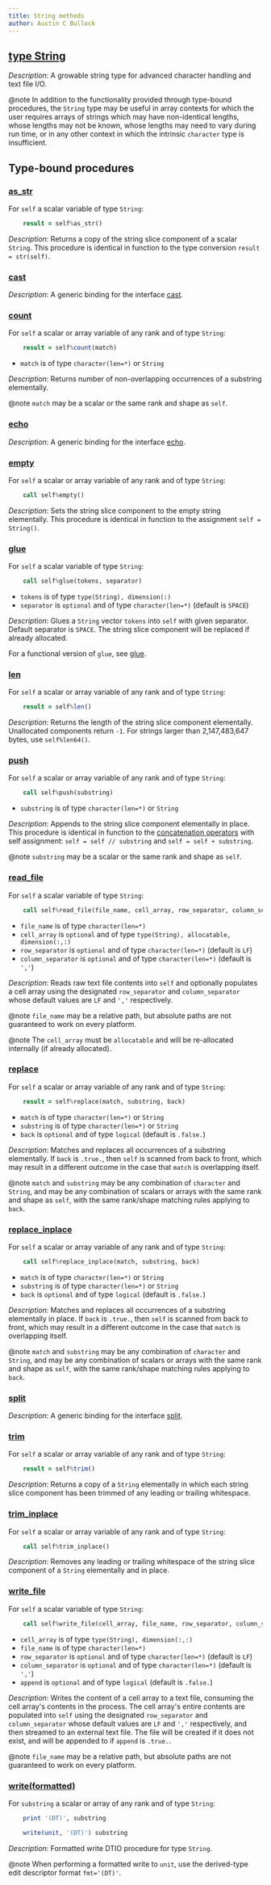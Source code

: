 ```yaml
---
title: String methods
author: Austin C Bullock
---
```


## [type String](../../type/string.html)

*Description*: A growable string type for advanced character handling and text file I/O.

@note In addition to the functionality provided through type-bound procedures, the `String` type may be useful in array contexts for which the user requires arrays of strings which may have non-identical lengths, whose lengths may not be known, whose lengths may need to vary during run time, or in any other context in which the intrinsic `character` type is insufficient.

## Type-bound procedures

### [as_str](../../type/string.html#boundprocedure-as_str)

For `self` a scalar variable of type `String`:

```fortran
    result = self%as_str()
```

*Description*: Returns a copy of the string slice component of a scalar `String`. This procedure is identical in function to the type conversion `result = str(self)`.

### [cast](../../type/string.html#boundprocedure-cast)

*Description*: A generic binding for the interface [cast](cast.html).

### [count](../../type/string.html#boundprocedure-count)

For `self` a scalar or array variable of any rank and of type `String`:

```fortran
    result = self%count(match)
```

* `match` is of type `character(len=*)` or `String`

*Description*: Returns number of non-overlapping occurrences of a substring elementally.

@note `match` may be a scalar or the same rank and shape as `self`.

### [echo](../../type/string.html#boundprocedure-echo)

*Description*: A generic binding for the interface [echo](echo.html).

### [empty](../../type/string.html#boundprocedure-empty)

For `self` a scalar or array variable of any rank and of type `String`:

```fortran
    call self%empty()
```

*Description*: Sets the string slice component to the empty string elementally. This procedure is identical in function to the assignment `self = String()`.

### [glue](../../type/string.html#boundprocedure-glue)

For `self` a scalar variable of type `String`:

```fortran
    call self%glue(tokens, separator)
```

* `tokens` is of type `type(String), dimension(:)`
* `separator` is `optional` and of type `character(len=*)` (default is `SPACE`)

*Description*: Glues a `String` vector `tokens` into `self` with given separator. Default separator is `SPACE`. The string slice component will be replaced if already allocated.

For a functional version of `glue`, see [glue](glue-split.html).

### [len](../../type/string.html#boundprocedure-len)

For `self` a scalar or array variable of any rank and of type `String`:

```fortran
    result = self%len()
```

*Description*: Returns the length of the string slice component elementally. Unallocated components return `-1`. For strings larger than 2,147,483,647 bytes, use `self%len64()`.

### [push](../../type/string.html#boundprocedure-push)

For `self` a scalar or array variable of any rank and of type `String`:

```fortran
    call self%push(substring)
```

* `substring` is of type `character(len=*)` or `String`

*Description*: Appends to the string slice component elementally in place. This procedure is identical in function to the [concatenation operators](operators.html#concatenation) with self assignment: `self = self // substring` and `self = self + substring`.

@note `substring` may be a scalar or the same rank and shape as `self`.

### [read_file](../../type/string.html#boundprocedure-read_file)

For `self` a scalar variable of type `String`:

```fortran
    call self%read_file(file_name, cell_array, row_separator, column_separator)
```

* `file_name` is of type `character(len=*)`
* `cell_array` is `optional` and of type `type(String), allocatable, dimension(:,:)`
* `row_separator` is `optional` and of type `character(len=*)` (default is `LF`)
* `column_separator` is `optional` and of type `character(len=*)` (default is `','`)

*Description*: Reads raw text file contents into `self` and optionally populates a cell array using the designated `row_separator` and `column_separator` whose default values are `LF` and `','` respectively.

@note `file_name` may be a relative path, but absolute paths are not guaranteed to work on every platform.

@note The `cell_array` must be `allocatable` and will be re-allocated internally (if already allocated).

### [replace](../../type/string.html#boundprocedure-replace)

For `self` a scalar or array variable of any rank and of type `String`:

```fortran
    result = self%replace(match, substring, back)
```

* `match` is of type `character(len=*)` or `String`
* `substring` is of type `character(len=*)` or `String`
* `back` is `optional` and of type `logical` (default is `.false.`)

*Description*: Matches and replaces all occurrences of a substring elementally. If `back` is `.true.`, then `self` is scanned from back to front, which may result in a different outcome in the case that `match` is overlapping itself.

@note `match` and `substring` may be any combination of `character` and `String`, and may be any combination of scalars or arrays with the same rank and shape as `self`, with the same rank/shape matching rules applying to `back`.

### [replace_inplace](../../type/string.html#boundprocedure-replace_inplace)

For `self` a scalar or array variable of any rank and of type `String`:

```fortran
    call self%replace_inplace(match, substring, back)
```

* `match` is of type `character(len=*)` or `String`
* `substring` is of type `character(len=*)` or `String`
* `back` is `optional` and of type `logical` (default is `.false.`)

*Description*: Matches and replaces all occurrences of a substring elementally in place. If `back` is `.true.`, then `self` is scanned from back to front, which may result in a different outcome in the case that `match` is overlapping itself.

@note `match` and `substring` may be any combination of `character` and `String`, and may be any combination of scalars or arrays with the same rank and shape as `self`, with the same rank/shape matching rules applying to `back`.

### [split](../../type/string.html#boundprocedure-split)

*Description*: A generic binding for the interface [split](glue-split.html).

### [trim](../../type/string.html#boundprocedure-trim)

For `self` a scalar or array variable of any rank and of type `String`:

```fortran
    result = self%trim()
```

*Description*: Returns a copy of a `String` elementally in which each string slice component has been trimmed of any leading or trailing whitespace.

### [trim_inplace](../../type/string.html#boundprocedure-trim_inplace)

For `self` a scalar or array variable of any rank and of type `String`:

```fortran
    call self%trim_inplace()
```

*Description*: Removes any leading or trailing whitespace of the string slice component of a `String` elementally and in place.

### [write_file](../../type/string.html#boundprocedure-write_file)

For `self` a scalar variable of type `String`:

```fortran
    call self%write_file(cell_array, file_name, row_separator, column_separator, append)
```

* `cell_array` is of type `type(String), dimension(:,:)`
* `file_name` is of type `character(len=*)`
* `row_separator` is `optional` and of type `character(len=*)` (default is `LF`)
* `column_separator` is `optional` and of type `character(len=*)` (default is `','`)
* `append` is `optional` and of type `logical` (default is `.false.`)

*Description*: Writes the content of a cell array to a text file, consuming the cell array's contents in the process. The cell array's entire contents are populated into `self` using the designated `row_separator` and `column_separator` whose default values are `LF` and `','` respectively, and then streamed to an external text file. The file will be created if it does not exist, and will be appended to if `append` is `.true.`.

@note `file_name` may be a relative path, but absolute paths are not guaranteed to work on every platform.

### [write(formatted)](../../type/string.html#boundprocedure-write%28formatted%29)

For `substring` a scalar or array of any rank and of type `String`:

```fortran
    print '(DT)', substring
```

```fortran
    write(unit, '(DT)') substring
```

*Description*: Formatted write DTIO procedure for type `String`.

@note When performing a formatted write to `unit`, use the derived-type edit descriptor format `fmt='(DT)'`.
